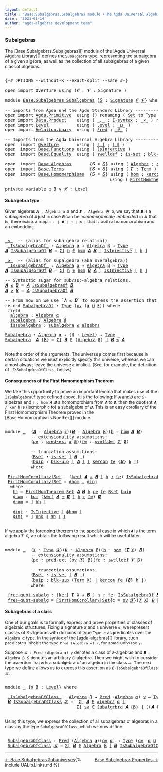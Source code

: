 ```yaml
---
layout: default
title : "Base.Subalgebras.Subalgebras module (The Agda Universal Algebra Library)"
date : "2021-01-14"
author: "agda-algebras development team"
---
```


### <a id="subalgebras">Subalgebras</a>

The [Base.Subalgebras.Subalgebras][] module of the [Agda Universal Algebra Library][] defines the `Subalgebra` type, representing the subalgebra of a given algebra, as well as the collection of all subalgebras of a given class of algebras.

<pre class="Agda">

<a id="466" class="Symbol">{-#</a> <a id="470" class="Keyword">OPTIONS</a> <a id="478" class="Pragma">--without-K</a> <a id="490" class="Pragma">--exact-split</a> <a id="504" class="Pragma">--safe</a> <a id="511" class="Symbol">#-}</a>

<a id="516" class="Keyword">open</a> <a id="521" class="Keyword">import</a> <a id="528" href="Overture.html" class="Module">Overture</a> <a id="537" class="Keyword">using</a> <a id="543" class="Symbol">(</a><a id="544" href="Overture.Signatures.html#648" class="Generalizable">𝓞</a> <a id="546" class="Symbol">;</a> <a id="548" href="Overture.Signatures.html#650" class="Generalizable">𝓥</a> <a id="550" class="Symbol">;</a> <a id="552" href="Overture.Signatures.html#3291" class="Function">Signature</a> <a id="562" class="Symbol">)</a>

<a id="565" class="Keyword">module</a> <a id="572" href="Base.Subalgebras.Subalgebras.html" class="Module">Base.Subalgebras.Subalgebras</a> <a id="601" class="Symbol">{</a><a id="602" href="Base.Subalgebras.Subalgebras.html#602" class="Bound">𝑆</a> <a id="604" class="Symbol">:</a> <a id="606" href="Overture.Signatures.html#3291" class="Function">Signature</a> <a id="616" href="Overture.Signatures.html#648" class="Generalizable">𝓞</a> <a id="618" href="Overture.Signatures.html#650" class="Generalizable">𝓥</a><a id="619" class="Symbol">}</a> <a id="621" class="Keyword">where</a>

<a id="628" class="Comment">-- imports from Agda and the Agda Standard Library ------------------------------------</a>
<a id="716" class="Keyword">open</a> <a id="721" class="Keyword">import</a> <a id="728" href="Agda.Primitive.html" class="Module">Agda.Primitive</a>  <a id="744" class="Keyword">using</a> <a id="750" class="Symbol">()</a> <a id="753" class="Keyword">renaming</a> <a id="762" class="Symbol">(</a> <a id="764" href="Agda.Primitive.html#326" class="Primitive">Set</a> <a id="768" class="Symbol">to</a> <a id="771" class="Primitive">Type</a> <a id="776" class="Symbol">)</a>
<a id="778" class="Keyword">open</a> <a id="783" class="Keyword">import</a> <a id="790" href="Data.Product.html" class="Module">Data.Product</a>    <a id="806" class="Keyword">using</a> <a id="812" class="Symbol">(</a> <a id="814" href="Agda.Builtin.Sigma.html#236" class="InductiveConstructor Operator">_,_</a> <a id="818" class="Symbol">;</a> <a id="820" href="Data.Product.html#916" class="Function">Σ-syntax</a> <a id="829" class="Symbol">;</a> <a id="831" href="Data.Product.html#1167" class="Function Operator">_×_</a> <a id="835" class="Symbol">)</a> <a id="837" class="Keyword">renaming</a> <a id="846" class="Symbol">(</a> <a id="848" href="Agda.Builtin.Sigma.html#264" class="Field">proj₂</a> <a id="854" class="Symbol">to</a> <a id="857" class="Field">snd</a> <a id="861" class="Symbol">)</a>
<a id="863" class="Keyword">open</a> <a id="868" class="Keyword">import</a> <a id="875" href="Level.html" class="Module">Level</a>           <a id="891" class="Keyword">using</a> <a id="897" class="Symbol">(</a> <a id="899" href="Agda.Primitive.html#597" class="Postulate">Level</a> <a id="905" class="Symbol">;</a> <a id="907" href="Agda.Primitive.html#810" class="Primitive Operator">_⊔_</a> <a id="911" class="Symbol">)</a>
<a id="913" class="Keyword">open</a> <a id="918" class="Keyword">import</a> <a id="925" href="Relation.Unary.html" class="Module">Relation.Unary</a>  <a id="941" class="Keyword">using</a> <a id="947" class="Symbol">(</a> <a id="949" href="Relation.Unary.html#1101" class="Function">Pred</a> <a id="954" class="Symbol">;</a> <a id="956" href="Relation.Unary.html#1523" class="Function Operator">_∈_</a> <a id="960" class="Symbol">)</a>

<a id="963" class="Comment">-- Imports from the Agda Universal Algebra Library ------------------------------------</a>
<a id="1051" class="Keyword">open</a>  <a id="1057" class="Keyword">import</a> <a id="1064" href="Overture.html" class="Module">Overture</a>       <a id="1079" class="Keyword">using</a> <a id="1085" class="Symbol">(</a> <a id="1087" href="Overture.Basic.html#4326" class="Function Operator">∣_∣</a> <a id="1091" class="Symbol">;</a> <a id="1093" href="Overture.Basic.html#4364" class="Function Operator">∥_∥</a> <a id="1097" class="Symbol">)</a>
<a id="1099" class="Keyword">open</a>  <a id="1105" class="Keyword">import</a> <a id="1112" href="Base.Functions.html" class="Module">Base.Functions</a> <a id="1127" class="Keyword">using</a> <a id="1133" class="Symbol">(</a> <a id="1135" href="Base.Functions.Injective.html#1259" class="Function">IsInjective</a> <a id="1147" class="Symbol">)</a>
<a id="1149" class="Keyword">open</a>  <a id="1155" class="Keyword">import</a> <a id="1162" href="Base.Equality.html" class="Module">Base.Equality</a>  <a id="1177" class="Keyword">using</a> <a id="1183" class="Symbol">(</a> <a id="1185" href="Base.Equality.Welldefined.html#2509" class="Function">swelldef</a> <a id="1194" class="Symbol">;</a> <a id="1196" href="Base.Equality.Truncation.html#6603" class="Function">is-set</a> <a id="1203" class="Symbol">;</a> <a id="1205" href="Base.Equality.Truncation.html#10874" class="Function">blk-uip</a> <a id="1213" class="Symbol">;</a> <a id="1215" href="Base.Equality.Extensionality.html#3021" class="Function">pred-ext</a> <a id="1224" class="Symbol">)</a>

<a id="1227" class="Keyword">open</a>  <a id="1233" class="Keyword">import</a> <a id="1240" href="Base.Algebras.html" class="Module">Base.Algebras</a>       <a id="1260" class="Symbol">{</a><a id="1261" class="Argument">𝑆</a> <a id="1263" class="Symbol">=</a> <a id="1265" href="Base.Subalgebras.Subalgebras.html#602" class="Bound">𝑆</a><a id="1266" class="Symbol">}</a> <a id="1268" class="Keyword">using</a> <a id="1274" class="Symbol">(</a> <a id="1276" href="Base.Algebras.Basic.html#2774" class="Function">Algebra</a> <a id="1284" class="Symbol">;</a> <a id="1286" href="Base.Algebras.Products.html#3097" class="Function">ov</a> <a id="1289" class="Symbol">)</a>
<a id="1291" class="Keyword">open</a>  <a id="1297" class="Keyword">import</a> <a id="1304" href="Base.Terms.html" class="Module">Base.Terms</a>          <a id="1324" class="Symbol">{</a><a id="1325" class="Argument">𝑆</a> <a id="1327" class="Symbol">=</a> <a id="1329" href="Base.Subalgebras.Subalgebras.html#602" class="Bound">𝑆</a><a id="1330" class="Symbol">}</a> <a id="1332" class="Keyword">using</a> <a id="1338" class="Symbol">(</a> <a id="1340" href="Base.Terms.Basic.html#3369" class="Function">𝑻</a> <a id="1342" class="Symbol">;</a> <a id="1344" href="Base.Terms.Basic.html#2087" class="Datatype">Term</a> <a id="1349" class="Symbol">)</a>
<a id="1351" class="Keyword">open</a>  <a id="1357" class="Keyword">import</a> <a id="1364" href="Base.Homomorphisms.html" class="Module">Base.Homomorphisms</a>  <a id="1384" class="Symbol">{</a><a id="1385" class="Argument">𝑆</a> <a id="1387" class="Symbol">=</a> <a id="1389" href="Base.Subalgebras.Subalgebras.html#602" class="Bound">𝑆</a><a id="1390" class="Symbol">}</a> <a id="1392" class="Keyword">using</a> <a id="1398" class="Symbol">(</a> <a id="1400" href="Base.Homomorphisms.Basic.html#2734" class="Function">hom</a> <a id="1404" class="Symbol">;</a> <a id="1406" href="Base.Homomorphisms.Kernels.html#2364" class="Function">kercon</a> <a id="1413" class="Symbol">;</a> <a id="1415" href="Base.Homomorphisms.Kernels.html#2764" class="Function Operator">ker[_⇒_]_↾_</a> <a id="1427" class="Symbol">)</a>
                                         <a id="1470" class="Keyword">using</a> <a id="1476" class="Symbol">(</a> <a id="1478" href="Base.Homomorphisms.Noether.html#3715" class="Function">FirstHomTheorem|Set</a> <a id="1498" class="Symbol">;</a> <a id="1500" href="Base.Homomorphisms.Isomorphisms.html#2018" class="Record Operator">_≅_</a> <a id="1504" class="Symbol">)</a>

<a id="1507" class="Keyword">private</a> <a id="1515" class="Keyword">variable</a> <a id="1524" href="Base.Subalgebras.Subalgebras.html#1524" class="Generalizable">α</a> <a id="1526" href="Base.Subalgebras.Subalgebras.html#1526" class="Generalizable">β</a> <a id="1528" href="Base.Subalgebras.Subalgebras.html#1528" class="Generalizable">γ</a> <a id="1530" href="Base.Subalgebras.Subalgebras.html#1530" class="Generalizable">𝓧</a> <a id="1532" class="Symbol">:</a> <a id="1534" href="Agda.Primitive.html#597" class="Postulate">Level</a>
</pre>


#### <a id="subalgebra-type">Subalgebra type</a>

Given algebras `𝑨 : Algebra α 𝑆` and `𝑩 : Algebra 𝓦 𝑆`, we say that `𝑩` is a *subalgebra* of `𝑨` just in case `𝑩` can be *homomorphically embedded* in `𝑨`; that is, there exists a map `h : ∣ 𝑩 ∣ → ∣ 𝑨 ∣` that is both a homomorphism and an embedding.

<pre class="Agda">

<a id="_≤_"></a><a id="1868" href="Base.Subalgebras.Subalgebras.html#1868" class="Function Operator">_≤_</a>  <a id="1873" class="Comment">-- (alias for subalgebra relation))</a>
 <a id="_IsSubalgebraOf_"></a><a id="1910" href="Base.Subalgebras.Subalgebras.html#1910" class="Function Operator">_IsSubalgebraOf_</a> <a id="1927" class="Symbol">:</a> <a id="1929" href="Base.Algebras.Basic.html#2774" class="Function">Algebra</a> <a id="1937" href="Base.Subalgebras.Subalgebras.html#1524" class="Generalizable">α</a> <a id="1939" class="Symbol">→</a> <a id="1941" href="Base.Algebras.Basic.html#2774" class="Function">Algebra</a> <a id="1949" href="Base.Subalgebras.Subalgebras.html#1526" class="Generalizable">β</a> <a id="1951" class="Symbol">→</a> <a id="1953" href="Base.Subalgebras.Subalgebras.html#771" class="Primitive">Type</a> <a id="1958" class="Symbol">_</a>
<a id="1960" href="Base.Subalgebras.Subalgebras.html#1960" class="Bound">𝑨</a> <a id="1962" href="Base.Subalgebras.Subalgebras.html#1910" class="Function Operator">IsSubalgebraOf</a> <a id="1977" href="Base.Subalgebras.Subalgebras.html#1977" class="Bound">𝑩</a> <a id="1979" class="Symbol">=</a> <a id="1981" href="Data.Product.html#916" class="Function">Σ[</a> <a id="1984" href="Base.Subalgebras.Subalgebras.html#1984" class="Bound">h</a> <a id="1986" href="Data.Product.html#916" class="Function">∈</a> <a id="1988" href="Base.Homomorphisms.Basic.html#2734" class="Function">hom</a> <a id="1992" href="Base.Subalgebras.Subalgebras.html#1960" class="Bound">𝑨</a> <a id="1994" href="Base.Subalgebras.Subalgebras.html#1977" class="Bound">𝑩</a> <a id="1996" href="Data.Product.html#916" class="Function">]</a> <a id="1998" href="Base.Functions.Injective.html#1259" class="Function">IsInjective</a> <a id="2010" href="Overture.Basic.html#4326" class="Function Operator">∣</a> <a id="2012" href="Base.Subalgebras.Subalgebras.html#1984" class="Bound">h</a> <a id="2014" href="Overture.Basic.html#4326" class="Function Operator">∣</a>

<a id="_≥_"></a><a id="2017" href="Base.Subalgebras.Subalgebras.html#2017" class="Function Operator">_≥_</a>  <a id="2022" class="Comment">-- (alias for supalgebra (aka overalgebra))</a>
 <a id="_IsSupalgebraOf_"></a><a id="2067" href="Base.Subalgebras.Subalgebras.html#2067" class="Function Operator">_IsSupalgebraOf_</a> <a id="2084" class="Symbol">:</a> <a id="2086" href="Base.Algebras.Basic.html#2774" class="Function">Algebra</a> <a id="2094" href="Base.Subalgebras.Subalgebras.html#1524" class="Generalizable">α</a> <a id="2096" class="Symbol">→</a> <a id="2098" href="Base.Algebras.Basic.html#2774" class="Function">Algebra</a> <a id="2106" href="Base.Subalgebras.Subalgebras.html#1526" class="Generalizable">β</a> <a id="2108" class="Symbol">→</a> <a id="2110" href="Base.Subalgebras.Subalgebras.html#771" class="Primitive">Type</a> <a id="2115" class="Symbol">_</a>
<a id="2117" href="Base.Subalgebras.Subalgebras.html#2117" class="Bound">𝑨</a> <a id="2119" href="Base.Subalgebras.Subalgebras.html#2067" class="Function Operator">IsSupalgebraOf</a> <a id="2134" href="Base.Subalgebras.Subalgebras.html#2134" class="Bound">𝑩</a> <a id="2136" class="Symbol">=</a> <a id="2138" href="Data.Product.html#916" class="Function">Σ[</a> <a id="2141" href="Base.Subalgebras.Subalgebras.html#2141" class="Bound">h</a> <a id="2143" href="Data.Product.html#916" class="Function">∈</a> <a id="2145" href="Base.Homomorphisms.Basic.html#2734" class="Function">hom</a> <a id="2149" href="Base.Subalgebras.Subalgebras.html#2134" class="Bound">𝑩</a> <a id="2151" href="Base.Subalgebras.Subalgebras.html#2117" class="Bound">𝑨</a> <a id="2153" href="Data.Product.html#916" class="Function">]</a> <a id="2155" href="Base.Functions.Injective.html#1259" class="Function">IsInjective</a> <a id="2167" href="Overture.Basic.html#4326" class="Function Operator">∣</a> <a id="2169" href="Base.Subalgebras.Subalgebras.html#2141" class="Bound">h</a> <a id="2171" href="Overture.Basic.html#4326" class="Function Operator">∣</a>

<a id="2174" class="Comment">-- Syntactic sugar for sub/sup-algebra relations.</a>
<a id="2224" href="Base.Subalgebras.Subalgebras.html#2224" class="Bound">𝑨</a> <a id="2226" href="Base.Subalgebras.Subalgebras.html#1868" class="Function Operator">≤</a> <a id="2228" href="Base.Subalgebras.Subalgebras.html#2228" class="Bound">𝑩</a> <a id="2230" class="Symbol">=</a> <a id="2232" href="Base.Subalgebras.Subalgebras.html#2224" class="Bound">𝑨</a> <a id="2234" href="Base.Subalgebras.Subalgebras.html#1910" class="Function Operator">IsSubalgebraOf</a> <a id="2249" href="Base.Subalgebras.Subalgebras.html#2228" class="Bound">𝑩</a>
<a id="2251" href="Base.Subalgebras.Subalgebras.html#2251" class="Bound">𝑨</a> <a id="2253" href="Base.Subalgebras.Subalgebras.html#2017" class="Function Operator">≥</a> <a id="2255" href="Base.Subalgebras.Subalgebras.html#2255" class="Bound">𝑩</a> <a id="2257" class="Symbol">=</a> <a id="2259" href="Base.Subalgebras.Subalgebras.html#2251" class="Bound">𝑨</a> <a id="2261" href="Base.Subalgebras.Subalgebras.html#2067" class="Function Operator">IsSupalgebraOf</a> <a id="2276" href="Base.Subalgebras.Subalgebras.html#2255" class="Bound">𝑩</a>

<a id="2279" class="Comment">-- From now on we use `𝑨 ≤ 𝑩` to express the assertion that `𝑨` is a subalgebra of `𝑩`.</a>
<a id="2367" class="Keyword">record</a> <a id="SubalgebraOf"></a><a id="2374" href="Base.Subalgebras.Subalgebras.html#2374" class="Record">SubalgebraOf</a> <a id="2387" class="Symbol">:</a> <a id="2389" href="Base.Subalgebras.Subalgebras.html#771" class="Primitive">Type</a> <a id="2394" class="Symbol">(</a><a id="2395" href="Base.Algebras.Products.html#3097" class="Function">ov</a> <a id="2398" class="Symbol">(</a><a id="2399" href="Base.Subalgebras.Subalgebras.html#2399" class="Bound">α</a> <a id="2401" href="Agda.Primitive.html#810" class="Primitive Operator">⊔</a> <a id="2403" href="Base.Subalgebras.Subalgebras.html#2403" class="Bound">β</a><a id="2404" class="Symbol">))</a> <a id="2407" class="Keyword">where</a>
 <a id="2414" class="Keyword">field</a>
  <a id="SubalgebraOf.algebra"></a><a id="2422" href="Base.Subalgebras.Subalgebras.html#2422" class="Field">algebra</a> <a id="2430" class="Symbol">:</a> <a id="2432" href="Base.Algebras.Basic.html#2774" class="Function">Algebra</a> <a id="2440" href="Base.Subalgebras.Subalgebras.html#2399" class="Bound">α</a>
  <a id="SubalgebraOf.subalgebra"></a><a id="2444" href="Base.Subalgebras.Subalgebras.html#2444" class="Field">subalgebra</a> <a id="2455" class="Symbol">:</a> <a id="2457" href="Base.Algebras.Basic.html#2774" class="Function">Algebra</a> <a id="2465" href="Base.Subalgebras.Subalgebras.html#2403" class="Bound">β</a>
  <a id="SubalgebraOf.issubalgebra"></a><a id="2469" href="Base.Subalgebras.Subalgebras.html#2469" class="Field">issubalgebra</a> <a id="2482" class="Symbol">:</a> <a id="2484" href="Base.Subalgebras.Subalgebras.html#2444" class="Field">subalgebra</a> <a id="2495" href="Base.Subalgebras.Subalgebras.html#1868" class="Function Operator">≤</a> <a id="2497" href="Base.Subalgebras.Subalgebras.html#2422" class="Field">algebra</a>

<a id="Subalgebra"></a><a id="2506" href="Base.Subalgebras.Subalgebras.html#2506" class="Function">Subalgebra</a> <a id="2517" class="Symbol">:</a> <a id="2519" href="Base.Algebras.Basic.html#2774" class="Function">Algebra</a> <a id="2527" href="Base.Subalgebras.Subalgebras.html#1524" class="Generalizable">α</a> <a id="2529" class="Symbol">→</a> <a id="2531" class="Symbol">{</a><a id="2532" href="Base.Subalgebras.Subalgebras.html#2532" class="Bound">β</a> <a id="2534" class="Symbol">:</a> <a id="2536" href="Agda.Primitive.html#597" class="Postulate">Level</a><a id="2541" class="Symbol">}</a> <a id="2543" class="Symbol">→</a> <a id="2545" href="Base.Subalgebras.Subalgebras.html#771" class="Primitive">Type</a> <a id="2550" class="Symbol">_</a>
<a id="2552" href="Base.Subalgebras.Subalgebras.html#2506" class="Function">Subalgebra</a>  <a id="2564" href="Base.Subalgebras.Subalgebras.html#2564" class="Bound">𝑨</a> <a id="2566" class="Symbol">{</a><a id="2567" href="Base.Subalgebras.Subalgebras.html#2567" class="Bound">β</a><a id="2568" class="Symbol">}</a> <a id="2570" class="Symbol">=</a> <a id="2572" href="Data.Product.html#916" class="Function">Σ[</a> <a id="2575" href="Base.Subalgebras.Subalgebras.html#2575" class="Bound">𝑩</a> <a id="2577" href="Data.Product.html#916" class="Function">∈</a> <a id="2579" class="Symbol">(</a><a id="2580" href="Base.Algebras.Basic.html#2774" class="Function">Algebra</a> <a id="2588" href="Base.Subalgebras.Subalgebras.html#2567" class="Bound">β</a><a id="2589" class="Symbol">)</a> <a id="2591" href="Data.Product.html#916" class="Function">]</a> <a id="2593" href="Base.Subalgebras.Subalgebras.html#2575" class="Bound">𝑩</a> <a id="2595" href="Base.Subalgebras.Subalgebras.html#1868" class="Function Operator">≤</a> <a id="2597" href="Base.Subalgebras.Subalgebras.html#2564" class="Bound">𝑨</a>

</pre>

Note the order of the arguments.  The universe `β` comes first because in certain
situations we must explicitly specify this universe, whereas we can almost always
leave the universe `α` implicit. (See, for example, the definition of
`_IsSubalgebraOfClass_` below.)


#### <a id="consequences-of-the-first-homomorphism-theorem">Consequences of the First Homomorphism Theorem</a>

We take this opportunity to prove an important lemma that makes use of the
`IsSubalgebraOf` type defined above.  It is the following: If `𝑨` and `𝑩`
are `𝑆`-algebras and `h : hom 𝑨 𝑩` a homomorphism from `𝑨` to `𝑩`, then
the quotient `𝑨 ╱ ker h` is (isomorphic to) a subalgebra of `𝑩`.
This is an easy corollary of the First Homomorphism Theorem proved in
the [Base.Homomorphisms.Noether][] module.

<pre class="Agda">

<a id="3406" class="Keyword">module</a> <a id="3413" href="Base.Subalgebras.Subalgebras.html#3413" class="Module">_</a>  <a id="3416" class="Symbol">(</a><a id="3417" href="Base.Subalgebras.Subalgebras.html#3417" class="Bound">𝑨</a> <a id="3419" class="Symbol">:</a> <a id="3421" href="Base.Algebras.Basic.html#2774" class="Function">Algebra</a> <a id="3429" href="Base.Subalgebras.Subalgebras.html#1524" class="Generalizable">α</a><a id="3430" class="Symbol">)(</a><a id="3432" href="Base.Subalgebras.Subalgebras.html#3432" class="Bound">𝑩</a> <a id="3434" class="Symbol">:</a> <a id="3436" href="Base.Algebras.Basic.html#2774" class="Function">Algebra</a> <a id="3444" href="Base.Subalgebras.Subalgebras.html#1526" class="Generalizable">β</a><a id="3445" class="Symbol">)(</a><a id="3447" href="Base.Subalgebras.Subalgebras.html#3447" class="Bound">h</a> <a id="3449" class="Symbol">:</a> <a id="3451" href="Base.Homomorphisms.Basic.html#2734" class="Function">hom</a> <a id="3455" href="Base.Subalgebras.Subalgebras.html#3417" class="Bound">𝑨</a> <a id="3457" href="Base.Subalgebras.Subalgebras.html#3432" class="Bound">𝑩</a><a id="3458" class="Symbol">)</a>
          <a id="3470" class="Comment">-- extensionality assumptions:</a>
          <a id="3511" class="Symbol">(</a><a id="3512" href="Base.Subalgebras.Subalgebras.html#3512" class="Bound">pe</a> <a id="3515" class="Symbol">:</a> <a id="3517" href="Base.Equality.Extensionality.html#3021" class="Function">pred-ext</a> <a id="3526" href="Base.Subalgebras.Subalgebras.html#1524" class="Generalizable">α</a> <a id="3528" href="Base.Subalgebras.Subalgebras.html#1526" class="Generalizable">β</a><a id="3529" class="Symbol">)(</a><a id="3531" href="Base.Subalgebras.Subalgebras.html#3531" class="Bound">fe</a> <a id="3534" class="Symbol">:</a> <a id="3536" href="Base.Equality.Welldefined.html#2509" class="Function">swelldef</a> <a id="3545" href="Base.Subalgebras.Subalgebras.html#618" class="Bound">𝓥</a> <a id="3547" href="Base.Subalgebras.Subalgebras.html#1526" class="Generalizable">β</a><a id="3548" class="Symbol">)</a>

          <a id="3561" class="Comment">-- truncation assumptions:</a>
          <a id="3598" class="Symbol">(</a><a id="3599" href="Base.Subalgebras.Subalgebras.html#3599" class="Bound">Bset</a> <a id="3604" class="Symbol">:</a> <a id="3606" href="Base.Equality.Truncation.html#6603" class="Function">is-set</a> <a id="3613" href="Overture.Basic.html#4326" class="Function Operator">∣</a> <a id="3615" href="Base.Subalgebras.Subalgebras.html#3432" class="Bound">𝑩</a> <a id="3617" href="Overture.Basic.html#4326" class="Function Operator">∣</a><a id="3618" class="Symbol">)</a>
          <a id="3630" class="Symbol">(</a><a id="3631" href="Base.Subalgebras.Subalgebras.html#3631" class="Bound">buip</a> <a id="3636" class="Symbol">:</a> <a id="3638" href="Base.Equality.Truncation.html#10874" class="Function">blk-uip</a> <a id="3646" href="Overture.Basic.html#4326" class="Function Operator">∣</a> <a id="3648" href="Base.Subalgebras.Subalgebras.html#3417" class="Bound">𝑨</a> <a id="3650" href="Overture.Basic.html#4326" class="Function Operator">∣</a> <a id="3652" href="Overture.Basic.html#4326" class="Function Operator">∣</a> <a id="3654" href="Base.Homomorphisms.Kernels.html#2364" class="Function">kercon</a> <a id="3661" href="Base.Subalgebras.Subalgebras.html#3531" class="Bound">fe</a> <a id="3664" class="Symbol">{</a><a id="3665" href="Base.Subalgebras.Subalgebras.html#3432" class="Bound">𝑩</a><a id="3666" class="Symbol">}</a> <a id="3668" href="Base.Subalgebras.Subalgebras.html#3447" class="Bound">h</a> <a id="3670" href="Overture.Basic.html#4326" class="Function Operator">∣</a><a id="3671" class="Symbol">)</a>
          <a id="3683" class="Keyword">where</a>

 <a id="3691" href="Base.Subalgebras.Subalgebras.html#3691" class="Function">FirstHomCorollary|Set</a> <a id="3713" class="Symbol">:</a> <a id="3715" class="Symbol">(</a><a id="3716" href="Base.Homomorphisms.Kernels.html#2764" class="Function Operator">ker[</a> <a id="3721" href="Base.Subalgebras.Subalgebras.html#3417" class="Bound">𝑨</a> <a id="3723" href="Base.Homomorphisms.Kernels.html#2764" class="Function Operator">⇒</a> <a id="3725" href="Base.Subalgebras.Subalgebras.html#3432" class="Bound">𝑩</a> <a id="3727" href="Base.Homomorphisms.Kernels.html#2764" class="Function Operator">]</a> <a id="3729" href="Base.Subalgebras.Subalgebras.html#3447" class="Bound">h</a> <a id="3731" href="Base.Homomorphisms.Kernels.html#2764" class="Function Operator">↾</a> <a id="3733" href="Base.Subalgebras.Subalgebras.html#3531" class="Bound">fe</a><a id="3735" class="Symbol">)</a> <a id="3737" href="Base.Subalgebras.Subalgebras.html#1910" class="Function Operator">IsSubalgebraOf</a> <a id="3752" href="Base.Subalgebras.Subalgebras.html#3432" class="Bound">𝑩</a>
 <a id="3755" href="Base.Subalgebras.Subalgebras.html#3691" class="Function">FirstHomCorollary|Set</a> <a id="3777" class="Symbol">=</a> <a id="3779" href="Base.Subalgebras.Subalgebras.html#3852" class="Function">ϕhom</a> <a id="3784" href="Agda.Builtin.Sigma.html#236" class="InductiveConstructor Operator">,</a> <a id="3786" href="Base.Subalgebras.Subalgebras.html#3908" class="Function">ϕinj</a>
  <a id="3793" class="Keyword">where</a>
   <a id="3802" href="Base.Subalgebras.Subalgebras.html#3802" class="Function">hh</a> <a id="3805" class="Symbol">=</a> <a id="3807" href="Base.Homomorphisms.Noether.html#3715" class="Function">FirstHomTheorem|Set</a> <a id="3827" href="Base.Subalgebras.Subalgebras.html#3417" class="Bound">𝑨</a> <a id="3829" href="Base.Subalgebras.Subalgebras.html#3432" class="Bound">𝑩</a> <a id="3831" href="Base.Subalgebras.Subalgebras.html#3447" class="Bound">h</a> <a id="3833" href="Base.Subalgebras.Subalgebras.html#3512" class="Bound">pe</a> <a id="3836" href="Base.Subalgebras.Subalgebras.html#3531" class="Bound">fe</a> <a id="3839" href="Base.Subalgebras.Subalgebras.html#3599" class="Bound">Bset</a> <a id="3844" href="Base.Subalgebras.Subalgebras.html#3631" class="Bound">buip</a>
   <a id="3852" href="Base.Subalgebras.Subalgebras.html#3852" class="Function">ϕhom</a> <a id="3857" class="Symbol">:</a> <a id="3859" href="Base.Homomorphisms.Basic.html#2734" class="Function">hom</a> <a id="3863" class="Symbol">(</a><a id="3864" href="Base.Homomorphisms.Kernels.html#2764" class="Function Operator">ker[</a> <a id="3869" href="Base.Subalgebras.Subalgebras.html#3417" class="Bound">𝑨</a> <a id="3871" href="Base.Homomorphisms.Kernels.html#2764" class="Function Operator">⇒</a> <a id="3873" href="Base.Subalgebras.Subalgebras.html#3432" class="Bound">𝑩</a> <a id="3875" href="Base.Homomorphisms.Kernels.html#2764" class="Function Operator">]</a> <a id="3877" href="Base.Subalgebras.Subalgebras.html#3447" class="Bound">h</a> <a id="3879" href="Base.Homomorphisms.Kernels.html#2764" class="Function Operator">↾</a> <a id="3881" href="Base.Subalgebras.Subalgebras.html#3531" class="Bound">fe</a><a id="3883" class="Symbol">)</a> <a id="3885" href="Base.Subalgebras.Subalgebras.html#3432" class="Bound">𝑩</a>
   <a id="3890" href="Base.Subalgebras.Subalgebras.html#3852" class="Function">ϕhom</a> <a id="3895" class="Symbol">=</a> <a id="3897" href="Overture.Basic.html#4326" class="Function Operator">∣</a> <a id="3899" href="Base.Subalgebras.Subalgebras.html#3802" class="Function">hh</a> <a id="3902" href="Overture.Basic.html#4326" class="Function Operator">∣</a>

   <a id="3908" href="Base.Subalgebras.Subalgebras.html#3908" class="Function">ϕinj</a> <a id="3913" class="Symbol">:</a> <a id="3915" href="Base.Functions.Injective.html#1259" class="Function">IsInjective</a> <a id="3927" href="Overture.Basic.html#4326" class="Function Operator">∣</a> <a id="3929" href="Base.Subalgebras.Subalgebras.html#3852" class="Function">ϕhom</a> <a id="3934" href="Overture.Basic.html#4326" class="Function Operator">∣</a>
   <a id="3939" href="Base.Subalgebras.Subalgebras.html#3908" class="Function">ϕinj</a> <a id="3944" class="Symbol">=</a> <a id="3946" href="Overture.Basic.html#4326" class="Function Operator">∣</a> <a id="3948" href="Base.Subalgebras.Subalgebras.html#857" class="Field">snd</a> <a id="3952" href="Overture.Basic.html#4364" class="Function Operator">∥</a> <a id="3954" href="Base.Subalgebras.Subalgebras.html#3802" class="Function">hh</a> <a id="3957" href="Overture.Basic.html#4364" class="Function Operator">∥</a> <a id="3959" href="Overture.Basic.html#4326" class="Function Operator">∣</a>

</pre>

If we apply the foregoing theorem to the special case in which `𝑨` is the term
algebra `𝑻 X`, we obtain the following result which will be useful later.

<pre class="Agda">

<a id="4142" class="Keyword">module</a> <a id="4149" href="Base.Subalgebras.Subalgebras.html#4149" class="Module">_</a>  <a id="4152" class="Symbol">(</a><a id="4153" href="Base.Subalgebras.Subalgebras.html#4153" class="Bound">X</a> <a id="4155" class="Symbol">:</a> <a id="4157" href="Base.Subalgebras.Subalgebras.html#771" class="Primitive">Type</a> <a id="4162" href="Base.Subalgebras.Subalgebras.html#1530" class="Generalizable">𝓧</a><a id="4163" class="Symbol">)(</a><a id="4165" href="Base.Subalgebras.Subalgebras.html#4165" class="Bound">𝑩</a> <a id="4167" class="Symbol">:</a> <a id="4169" href="Base.Algebras.Basic.html#2774" class="Function">Algebra</a> <a id="4177" href="Base.Subalgebras.Subalgebras.html#1526" class="Generalizable">β</a><a id="4178" class="Symbol">)(</a><a id="4180" href="Base.Subalgebras.Subalgebras.html#4180" class="Bound">h</a> <a id="4182" class="Symbol">:</a> <a id="4184" href="Base.Homomorphisms.Basic.html#2734" class="Function">hom</a> <a id="4188" class="Symbol">(</a><a id="4189" href="Base.Terms.Basic.html#3369" class="Function">𝑻</a> <a id="4191" href="Base.Subalgebras.Subalgebras.html#4153" class="Bound">X</a><a id="4192" class="Symbol">)</a> <a id="4194" href="Base.Subalgebras.Subalgebras.html#4165" class="Bound">𝑩</a><a id="4195" class="Symbol">)</a>
          <a id="4207" class="Comment">-- extensionality assumptions:</a>
          <a id="4248" class="Symbol">(</a><a id="4249" href="Base.Subalgebras.Subalgebras.html#4249" class="Bound">pe</a> <a id="4252" class="Symbol">:</a> <a id="4254" href="Base.Equality.Extensionality.html#3021" class="Function">pred-ext</a> <a id="4263" class="Symbol">(</a><a id="4264" href="Base.Algebras.Products.html#3097" class="Function">ov</a> <a id="4267" href="Base.Subalgebras.Subalgebras.html#1530" class="Generalizable">𝓧</a><a id="4268" class="Symbol">)</a> <a id="4270" href="Base.Subalgebras.Subalgebras.html#1526" class="Generalizable">β</a><a id="4271" class="Symbol">)(</a><a id="4273" href="Base.Subalgebras.Subalgebras.html#4273" class="Bound">fe</a> <a id="4276" class="Symbol">:</a> <a id="4278" href="Base.Equality.Welldefined.html#2509" class="Function">swelldef</a> <a id="4287" href="Base.Subalgebras.Subalgebras.html#618" class="Bound">𝓥</a> <a id="4289" href="Base.Subalgebras.Subalgebras.html#1526" class="Generalizable">β</a><a id="4290" class="Symbol">)</a>

          <a id="4303" class="Comment">-- truncation assumptions:</a>
          <a id="4340" class="Symbol">(</a><a id="4341" href="Base.Subalgebras.Subalgebras.html#4341" class="Bound">Bset</a> <a id="4346" class="Symbol">:</a> <a id="4348" href="Base.Equality.Truncation.html#6603" class="Function">is-set</a> <a id="4355" href="Overture.Basic.html#4326" class="Function Operator">∣</a> <a id="4357" href="Base.Subalgebras.Subalgebras.html#4165" class="Bound">𝑩</a> <a id="4359" href="Overture.Basic.html#4326" class="Function Operator">∣</a><a id="4360" class="Symbol">)</a>
          <a id="4372" class="Symbol">(</a><a id="4373" href="Base.Subalgebras.Subalgebras.html#4373" class="Bound">buip</a> <a id="4378" class="Symbol">:</a> <a id="4380" href="Base.Equality.Truncation.html#10874" class="Function">blk-uip</a> <a id="4388" class="Symbol">(</a><a id="4389" href="Base.Terms.Basic.html#2087" class="Datatype">Term</a> <a id="4394" href="Base.Subalgebras.Subalgebras.html#4153" class="Bound">X</a><a id="4395" class="Symbol">)</a> <a id="4397" href="Overture.Basic.html#4326" class="Function Operator">∣</a> <a id="4399" href="Base.Homomorphisms.Kernels.html#2364" class="Function">kercon</a> <a id="4406" href="Base.Subalgebras.Subalgebras.html#4273" class="Bound">fe</a> <a id="4409" class="Symbol">{</a><a id="4410" href="Base.Subalgebras.Subalgebras.html#4165" class="Bound">𝑩</a><a id="4411" class="Symbol">}</a> <a id="4413" href="Base.Subalgebras.Subalgebras.html#4180" class="Bound">h</a> <a id="4415" href="Overture.Basic.html#4326" class="Function Operator">∣</a><a id="4416" class="Symbol">)</a>
          <a id="4428" class="Keyword">where</a>

 <a id="4436" href="Base.Subalgebras.Subalgebras.html#4436" class="Function">free-quot-subalg</a> <a id="4453" class="Symbol">:</a> <a id="4455" class="Symbol">(</a><a id="4456" href="Base.Homomorphisms.Kernels.html#2764" class="Function Operator">ker[</a> <a id="4461" href="Base.Terms.Basic.html#3369" class="Function">𝑻</a> <a id="4463" href="Base.Subalgebras.Subalgebras.html#4153" class="Bound">X</a> <a id="4465" href="Base.Homomorphisms.Kernels.html#2764" class="Function Operator">⇒</a> <a id="4467" href="Base.Subalgebras.Subalgebras.html#4165" class="Bound">𝑩</a> <a id="4469" href="Base.Homomorphisms.Kernels.html#2764" class="Function Operator">]</a> <a id="4471" href="Base.Subalgebras.Subalgebras.html#4180" class="Bound">h</a> <a id="4473" href="Base.Homomorphisms.Kernels.html#2764" class="Function Operator">↾</a> <a id="4475" href="Base.Subalgebras.Subalgebras.html#4273" class="Bound">fe</a><a id="4477" class="Symbol">)</a> <a id="4479" href="Base.Subalgebras.Subalgebras.html#1910" class="Function Operator">IsSubalgebraOf</a> <a id="4494" href="Base.Subalgebras.Subalgebras.html#4165" class="Bound">𝑩</a>
 <a id="4497" href="Base.Subalgebras.Subalgebras.html#4436" class="Function">free-quot-subalg</a> <a id="4514" class="Symbol">=</a> <a id="4516" href="Base.Subalgebras.Subalgebras.html#3691" class="Function">FirstHomCorollary|Set</a><a id="4537" class="Symbol">{</a><a id="4538" class="Argument">α</a> <a id="4540" class="Symbol">=</a> <a id="4542" href="Base.Algebras.Products.html#3097" class="Function">ov</a> <a id="4545" href="Base.Subalgebras.Subalgebras.html#4162" class="Bound">𝓧</a><a id="4546" class="Symbol">}(</a><a id="4548" href="Base.Terms.Basic.html#3369" class="Function">𝑻</a> <a id="4550" href="Base.Subalgebras.Subalgebras.html#4153" class="Bound">X</a><a id="4551" class="Symbol">)</a> <a id="4553" href="Base.Subalgebras.Subalgebras.html#4165" class="Bound">𝑩</a> <a id="4555" href="Base.Subalgebras.Subalgebras.html#4180" class="Bound">h</a> <a id="4557" href="Base.Subalgebras.Subalgebras.html#4249" class="Bound">pe</a> <a id="4560" href="Base.Subalgebras.Subalgebras.html#4273" class="Bound">fe</a> <a id="4563" href="Base.Subalgebras.Subalgebras.html#4341" class="Bound">Bset</a> <a id="4568" href="Base.Subalgebras.Subalgebras.html#4373" class="Bound">buip</a>
</pre>

#### <a id="subalgebras-of-a-class">Subalgebras of a class</a>

One of our goals is to formally express and prove properties of classes of
algebraic structures.  Fixing a signature `𝑆` and a universe `α`, we represent
classes of `𝑆`-algebras with domains of type `Type α` as predicates over the
`Algebra α` type. In the syntax of the [agda-algebras][] library, such
predicates inhabit the type `Pred (Algebra α) γ`, for some universe `γ`.

Suppose `𝒦 : Pred (Algebra α) γ` denotes a class of `𝑆`-algebras and
`𝑩 : Algebra β 𝑆` denotes an arbitrary `𝑆`-algebra. Then we might wish
to consider the assertion that `𝑩` is a subalgebra of an algebra in the
class `𝒦`.  The next type we define allows us to express this assertion
as `𝑩 IsSubalgebraOfClass 𝒦`.

<pre class="Agda">

<a id="5354" class="Keyword">module</a> <a id="5361" href="Base.Subalgebras.Subalgebras.html#5361" class="Module">_</a> <a id="5363" class="Symbol">{</a><a id="5364" href="Base.Subalgebras.Subalgebras.html#5364" class="Bound">α</a> <a id="5366" href="Base.Subalgebras.Subalgebras.html#5366" class="Bound">β</a> <a id="5368" class="Symbol">:</a> <a id="5370" href="Agda.Primitive.html#597" class="Postulate">Level</a><a id="5375" class="Symbol">}</a> <a id="5377" class="Keyword">where</a>

 <a id="5385" href="Base.Subalgebras.Subalgebras.html#5385" class="Function Operator">_IsSubalgebraOfClass_</a> <a id="5407" class="Symbol">:</a> <a id="5409" href="Base.Algebras.Basic.html#2774" class="Function">Algebra</a> <a id="5417" href="Base.Subalgebras.Subalgebras.html#5366" class="Bound">β</a> <a id="5419" class="Symbol">→</a> <a id="5421" href="Relation.Unary.html#1101" class="Function">Pred</a> <a id="5426" class="Symbol">(</a><a id="5427" href="Base.Algebras.Basic.html#2774" class="Function">Algebra</a> <a id="5435" href="Base.Subalgebras.Subalgebras.html#5364" class="Bound">α</a><a id="5436" class="Symbol">)</a> <a id="5438" href="Base.Subalgebras.Subalgebras.html#1528" class="Generalizable">γ</a> <a id="5440" class="Symbol">→</a> <a id="5442" href="Base.Subalgebras.Subalgebras.html#771" class="Primitive">Type</a> <a id="5447" class="Symbol">_</a>
 <a id="5450" href="Base.Subalgebras.Subalgebras.html#5450" class="Bound">𝑩</a> <a id="5452" href="Base.Subalgebras.Subalgebras.html#5385" class="Function Operator">IsSubalgebraOfClass</a> <a id="5472" href="Base.Subalgebras.Subalgebras.html#5472" class="Bound">𝒦</a> <a id="5474" class="Symbol">=</a>  <a id="5477" href="Data.Product.html#916" class="Function">Σ[</a> <a id="5480" href="Base.Subalgebras.Subalgebras.html#5480" class="Bound">𝑨</a> <a id="5482" href="Data.Product.html#916" class="Function">∈</a> <a id="5484" href="Base.Algebras.Basic.html#2774" class="Function">Algebra</a> <a id="5492" href="Base.Subalgebras.Subalgebras.html#5364" class="Bound">α</a> <a id="5494" href="Data.Product.html#916" class="Function">]</a>
                            <a id="5524" href="Data.Product.html#916" class="Function">Σ[</a> <a id="5527" href="Base.Subalgebras.Subalgebras.html#5527" class="Bound">sa</a> <a id="5530" href="Data.Product.html#916" class="Function">∈</a> <a id="5532" href="Base.Subalgebras.Subalgebras.html#2506" class="Function">Subalgebra</a> <a id="5543" href="Base.Subalgebras.Subalgebras.html#5480" class="Bound">𝑨</a> <a id="5545" class="Symbol">{</a><a id="5546" href="Base.Subalgebras.Subalgebras.html#5366" class="Bound">β</a><a id="5547" class="Symbol">}</a> <a id="5549" href="Data.Product.html#916" class="Function">]</a> <a id="5551" class="Symbol">((</a><a id="5553" href="Base.Subalgebras.Subalgebras.html#5480" class="Bound">𝑨</a> <a id="5555" href="Relation.Unary.html#1523" class="Function Operator">∈</a> <a id="5557" href="Base.Subalgebras.Subalgebras.html#5472" class="Bound">𝒦</a><a id="5558" class="Symbol">)</a> <a id="5560" href="Data.Product.html#1167" class="Function Operator">×</a> <a id="5562" class="Symbol">(</a><a id="5563" href="Base.Subalgebras.Subalgebras.html#5450" class="Bound">𝑩</a> <a id="5565" href="Base.Homomorphisms.Isomorphisms.html#2018" class="Record Operator">≅</a> <a id="5567" href="Overture.Basic.html#4326" class="Function Operator">∣</a> <a id="5569" href="Base.Subalgebras.Subalgebras.html#5527" class="Bound">sa</a> <a id="5572" href="Overture.Basic.html#4326" class="Function Operator">∣</a><a id="5573" class="Symbol">))</a>

</pre>

Using this type, we express the collection of all subalgebras of algebras in a class by the type `SubalgebraOfClass`, which we now define.

<pre class="Agda">

 <a id="5744" href="Base.Subalgebras.Subalgebras.html#5744" class="Function">SubalgebraOfClass</a> <a id="5762" class="Symbol">:</a> <a id="5764" href="Relation.Unary.html#1101" class="Function">Pred</a> <a id="5769" class="Symbol">(</a><a id="5770" href="Base.Algebras.Basic.html#2774" class="Function">Algebra</a> <a id="5778" href="Base.Subalgebras.Subalgebras.html#5364" class="Bound">α</a><a id="5779" class="Symbol">)(</a><a id="5781" href="Base.Algebras.Products.html#3097" class="Function">ov</a> <a id="5784" href="Base.Subalgebras.Subalgebras.html#5364" class="Bound">α</a><a id="5785" class="Symbol">)</a> <a id="5787" class="Symbol">→</a> <a id="5789" href="Base.Subalgebras.Subalgebras.html#771" class="Primitive">Type</a> <a id="5794" class="Symbol">(</a><a id="5795" href="Base.Algebras.Products.html#3097" class="Function">ov</a> <a id="5798" class="Symbol">(</a><a id="5799" href="Base.Subalgebras.Subalgebras.html#5364" class="Bound">α</a> <a id="5801" href="Agda.Primitive.html#810" class="Primitive Operator">⊔</a> <a id="5803" href="Base.Subalgebras.Subalgebras.html#5366" class="Bound">β</a><a id="5804" class="Symbol">))</a>
 <a id="5808" href="Base.Subalgebras.Subalgebras.html#5744" class="Function">SubalgebraOfClass</a> <a id="5826" href="Base.Subalgebras.Subalgebras.html#5826" class="Bound">𝒦</a> <a id="5828" class="Symbol">=</a> <a id="5830" href="Data.Product.html#916" class="Function">Σ[</a> <a id="5833" href="Base.Subalgebras.Subalgebras.html#5833" class="Bound">𝑩</a> <a id="5835" href="Data.Product.html#916" class="Function">∈</a> <a id="5837" href="Base.Algebras.Basic.html#2774" class="Function">Algebra</a> <a id="5845" href="Base.Subalgebras.Subalgebras.html#5366" class="Bound">β</a> <a id="5847" href="Data.Product.html#916" class="Function">]</a> <a id="5849" href="Base.Subalgebras.Subalgebras.html#5833" class="Bound">𝑩</a> <a id="5851" href="Base.Subalgebras.Subalgebras.html#5385" class="Function Operator">IsSubalgebraOfClass</a> <a id="5871" href="Base.Subalgebras.Subalgebras.html#5826" class="Bound">𝒦</a>
</pre>

---------------------------------

<span style="float:left;">[← Base.Subalgebras.Subuniverses](Base.Subalgebras.Subuniverses.html)</span>
<span style="float:right;">[Base.Subalgebras.Properties →](Base.Subalgebras.Properties.html)</span>

{% include UALib.Links.md %}
